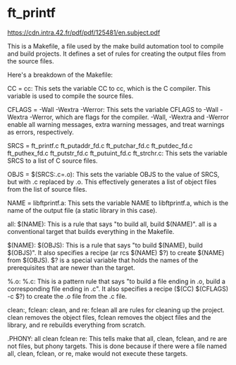 # ft_printf

https://cdn.intra.42.fr/pdf/pdf/125481/en.subject.pdf


This is a Makefile, a file used by the make build automation tool to compile and build projects. It defines a set of rules for creating the output files from the source files.

Here's a breakdown of the Makefile:

CC = cc: This sets the variable CC to cc, which is the C compiler. This variable is used to compile the source files.

CFLAGS = -Wall -Wextra -Werror: This sets the variable CFLAGS to -Wall -Wextra -Werror, which are flags for the compiler. -Wall, -Wextra and -Werror enable all warning messages, extra warning messages, and treat warnings as errors, respectively.

SRCS = ft_printf.c ft_putaddr_fd.c ft_putchar_fd.c ft_putdec_fd.c ft_puthex_fd.c ft_putstr_fd.c ft_putuint_fd.c ft_strchr.c: This sets the variable SRCS to a list of C source files.

OBJS = $(SRCS:.c=.o): This sets the variable OBJS to the value of SRCS, but with .c replaced by .o. This effectively generates a list of object files from the list of source files.

NAME = libftprintf.a: This sets the variable NAME to libftprintf.a, which is the name of the output file (a static library in this case).

all: $(NAME): This is a rule that says "to build all, build $(NAME)". all is a conventional target that builds everything in the Makefile.

$(NAME): $(OBJS): This is a rule that says "to build $(NAME), build $(OBJS)". It also specifies a recipe (ar rcs $(NAME) $?) to create $(NAME) from $(OBJS). $? is a special variable that holds the names of the prerequisites that are newer than the target.

%.o: %.c: This is a pattern rule that says "to build a file ending in .o, build a corresponding file ending in .c". It also specifies a recipe ($(CC) $(CFLAGS) -c $?) to create the .o file from the .c file.

clean:, fclean: clean, and re: fclean all are rules for cleaning up the project. clean removes the object files, fclean removes the object files and the library, and re rebuilds everything from scratch.

.PHONY: all clean fclean re: This tells make that all, clean, fclean, and re are not files, but phony targets. This is done because if there were a file named all, clean, fclean, or re, make would not execute these targets.
